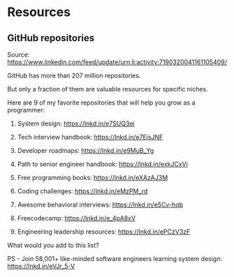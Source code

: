 
# Resources


## GitHub repositories



Source: 
https://www.linkedin.com/feed/update/urn:li:activity:7190320041161105409/


GitHub has more than 207 million repositories.

But only a fraction of them are valuable resources for specific niches.

Here are 9 of my favorite repositories that will help you grow as a programmer:


1) System design:
https://lnkd.in/e7SUQ3ei

2) Tech interview handbook:
https://lnkd.in/e7EjsJNF

3) Developer roadmaps:
https://lnkd.in/e9MuB_Yg

4) Path to senior engineer handbook:
https://lnkd.in/exkJCxVi

5) Free programming books:
https://lnkd.in/eXAzAJ3M

6) Coding challenges:
https://lnkd.in/eMzPM_rd

7) Awesome behavioral interviews:
https://lnkd.in/e5Cv-hqb

8) Freecodecamp:
https://lnkd.in/e_4pA8xV

9) Engineering leadership resources:
https://lnkd.in/ePCzV3zF


What would you add to this list?

PS - Join 58,001+ like-minded software engineers learning system design:
https://lnkd.in/eVJr_5-V
